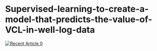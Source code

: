 # Supervised-learning-to-create-a-model-that-predicts-the-value-of-VCL-in-well-log-data
  <a target="_blank" href="https://github-readme-medium-recent-article.vercel.app/medium/@vaishnavi.gupta5/0"><img src="https://github-readme-medium-recent-article.vercel.app/medium/@imantumorang/0" alt="Recent Article 0"> 
